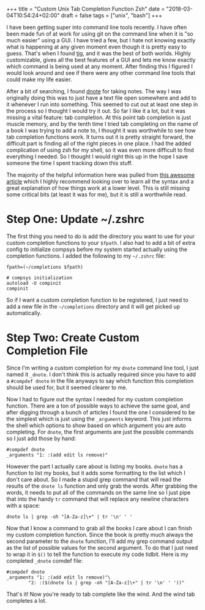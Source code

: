 +++
title = "Custom Unix Tab Completion Function Zsh"
date = "2018-03-04T10:54:24+02:00"
draft = false
tags = ["unix", "bash"]
+++

I have been getting super into command line tools recently. I have often been made fun of at work for using git
on the command line when it is "so much easier" using a GUI. I have tried a few, but I hate not knowing exactly what
is happening at any given moment even though it is pretty easy to guess. That's when I found 
[tig](https://github.com/jonas/tig), and it was the best of both worlds. Highly customizable, gives all the best 
features of a GUI and lets me know exactly which command is being used at any moment. After finding this I figured I 
would look around and see if there were any other command line tools that could make my life easier. 

After a bit of searching, I found [dnote](https://github.com/dnote-io/cli) for taking notes. The way I was originally 
doing this was to just have a text file open somewhere and add to it whenever I run into something. This seemed to cut 
out at least one step in the process so I thought I would try it out. So far I like it a lot, but it was missing a 
vital feature: tab completion. At this point tab completion is just muscle memory, and by the tenth time I tried tab 
completing on the name of a book I was trying to add a note to, I thought it was worthwhile to see how tab completion 
functions work. It turns out it is pretty straight forward, the difficult part is finding all of the right pieces in 
one place. I had the added complication of using zsh for my shell, so it was even more difficult to find everything
I needed. So I thought I would right this up in the hope I save someone the time I spent tracking down this stuff.

The majority of the helpful information here was pulled from [this awesome article](https://github.com/zsh-users/zsh-completions/blob/master/zsh-completions-howto.org) 
which I highly recommend looking over to learn all the syntax and a great explanation of how things work at a lower
level. This is still missing some critical bits (at least it was for me), but it is still a worthwhile read. 

# Step One: Update ~/.zshrc

The first thing you need to do is add the directory you want to use for your custom completion functions to your 
`$fpath`. I also had to add a bit of extra config to initialize compsys before my system started actually using the 
completion functions. I added the following to my `~/.zshrc` file:

```
fpath=(~/completions $fpath)

# compsys initialization
autoload -U compinit
compinit
```

So if I want a custom completion function to be registered, I just need to add a new file in the `~/completions` 
directory and it will get picked up automatically. 

# Step Two: Create Custom Completion File

Since I'm writing a custom completion for my `dnote` command line tool, I just named it `_dnote`. I don't think this is
actually required since you have to add a `#compdef dnote` in the file anyways to say which function this completion 
should be used for, but it seemed clearer to me. 

Now I had to figure out the syntax I needed for my custom completion function. There are a ton of possible ways to 
achieve the same goal, and after digging through a bunch of articles I found the one I considered to be the simplest 
which is just using the `_arguments` keyword. This just informs the shell which options to show based on which argument
you are auto completing. For `dnote`, the first arguments are just the possible commands so I just add those by hand:

```
#compdef dnote
_arguments "1: :(add edit ls remove)"
```

However the part I actually care about is listing my books. `dnote` has a function to list my books, but it adds some 
formatting to the list which I don't care about. So I made a stupid grep command that will read the results of the
`dnote ls` function and only grab the words. After grabbing the words, it needs to put all of the commands on the same
line so I just pipe that into the handy `tr` command that will replace any newline characters with a space:

```
dnote ls | grep -oh "[A-Za-z]\+" | tr '\n' ' '
```

Now that I know a command to grab all the books I care about I can finish my custom completion function. Since the book
is pretty much always the second parameter to the `dnote` function, I'll add my grep command output as the list of 
possible values for the second argument. To do that I just need to wrap it in `$()` to tell the function to execute my
code tidbit. Here is my completed `_dnote` comdef file:

```
#compdef dnote
_arguments "1: :(add edit ls remove)"\
        "2: :($(dnote ls | grep -oh "[A-Za-z]\+" | tr '\n' ' '))"
```

That's it! Now you're ready to tab complete like the wind. And the wind tab completes a lot. 